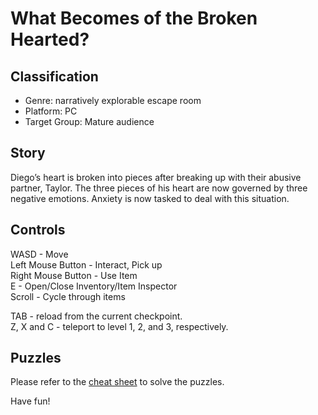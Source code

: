 # What Becomes of the Broken Hearted?

## Classification
- Genre: narratively explorable escape room
- Platform: PC
- Target Group: Mature audience

## Story
Diego’s heart is broken into pieces after breaking up with their abusive partner, Taylor. The three pieces of his heart are now governed by three negative emotions. Anxiety is now tasked to deal with this situation.

## Controls
WASD - Move  
Left Mouse Button - Interact, Pick up  
Right Mouse Button - Use Item  
E - Open/Close Inventory/Item Inspector  
Scroll - Cycle through items  

TAB - reload from the current checkpoint.  
Z, X and C - teleport to level 1, 2, and 3, respectively.  

## Puzzles
Please refer to the [cheat sheet](https://github.com/sleepily/narrative/blob/master/docs/Intermediate/Intermediate%20version%20(for%20professors)/Escape%20Rooms%20Cheat-Sheet.pdf) to solve the puzzles.

Have fun!
